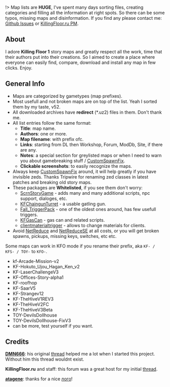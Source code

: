 [Github Issues]: <https://github.com/InsultingPros/KFStory/issues>
[KillingFloor.ru PM]: <http://killingfloor.ru/xforum/members/wipemaster.8929/>

[CustomSpawnFix]: <https://forums.tripwireinteractive.com/index.php?threads/mutator-customspawnfix.102956/> 'fixes zed classes in old maps scripted triggers'

[ScrnStoryGame]: <https://www.mediafire.com/file/sf1rm5e688dp9jt/ScrnStoryGame.zip/file>
[KFChaingunTurret]: <https://www.mediafire.com/file/a0t0ypyd5wbbprt/KFChaingunTurret.zip/file>
[Fall_TriggerPack]: <https://www.mediafire.com/file/iyqot9pefdfcub3/Fall_TriggerPack.zip/file>
[KFGasCan]: <https://www.mediafire.com/file/p0d5acpbcunk7sw/KFGasCan.zip/file>
[clientmaterialtrigger]: <https://www.mediafire.com/file/x3ekplflstb3fc8/clientmaterialtrigger.zip/file>

[NetReduce]: <https://forums.tripwireinteractive.com/index.php?threads/utility-de-serverpackage-listing.103071/> 'hack of ol hacks to reduce serverpackage size'
[NetReduceSE]: <https://steamcommunity.com/groups/ScrNBalance/discussions/6/610575007209675730/> 'same thing but with config file'

[DMN666]: <https://forums.tripwireinteractive.com/index.php?members/dmn666.51275/>
[atagene]: <https://www.deviantart.com/atagene>

!> Map lists are **HUGE**, I've spent many days sorting files, creating categories and filling all the information at right spots. So there can be some typos, missing maps and disinformation. If you find any please contact me: [Github Issues] or [KillingFloor.ru PM].

## About

I adore **Killing Floor 1** story maps and greatly respect all the work, time that their authors put into their creations. So I aimed to create a place where everyone can easily find, compare, download and install any map in few clicks. Enjoy.

## General Info

* Maps are categorized by gametypes (map prefixes).
* Most usefull and not broken maps are on top of the list. Yeah I sorted them by my taste, v52.
* All downloaded archives have **redirect** (*.uz2) files in them. Don't thank me.
* All list entries follow the same format:
  * **Title**: map name.
  * **Authors**: one or more.
  * **Map filename**: with prefix ofc.
  * **Links**: starting from DL then Workshop, Forum, ModDb, Site, if there are any.
  * **Notes**: a special section for greylisted maps or when I need to warn you about gamebreaking stuff / [CustomSpawnFix].
  * **Clickable screenshots**: to easily recognize the maps.
* Always keep [CustomSpawnFix] around, it will help greatly if you have invisible zeds. Thanks Tripwire for renaming zed classes in latest patches and breaking old story maps.
* These packages are **Whitelisted**, if you see them don't worry:
  * [ScrnStoryGame] - adds many and many additional scripts, npc support, dialoges, etc.
  * [KFChaingunTurret] - a usable gatling gun.
  * [Fall_TriggerPack] - one of the oldest ones around, has few usefull triggers.
  * [KFGasCan] - gas can and related scripts.
  * [clientmaterialtrigger] - allows to change materials for clients.
* Avoid [NetReduce] and [NetReduceSE] at all costs, or you will get broken spawns, pickups, missing keys, switches, etc etc.

Some maps can work in KFO mode if you rename their prefix, aka `KF- / KFS- / TOY-` to `KFO-`.

* kf-Arcade-Mission-v2
* KF-Hokuto_Ujou_Hagan_Ken_v2
* KF-LaserChallengeV3
* KF-Offices-Story-alpha1
* KF-roofhop
* KF-SaarV5
* KF-Strangev12
* KF-TheHiveV1REV3
* KF-TheHiveV2FC
* KF-TheHiveV3Beta
* TOY-DevilsDollhouse
* TOY-DevilsDollhouse-FixV3
* can be more, test yourself if you want.

## Credits

**[DMN666]**: his original [thread](https://forums.tripwireinteractive.com/index.php?threads/kf-game-modes-and-maps.101777/) helped me a lot when I started this project. Without him this thread wouldnt exist.

**KillingFloor.ru** and staff: this forum was a great host for my initial [thread](http://killingfloor.ru/xforum/threads/kf-story-gametypes-i-karty-k-nim.4219/).

**[atagene]**: thanks for a nice [лого](https://www.deviantart.com/atagene/art/Killing-Floor-Text-522558359)!
